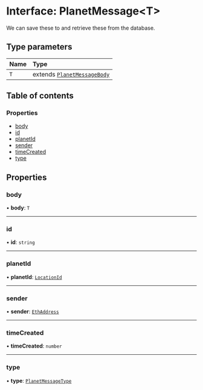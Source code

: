 # Interface: PlanetMessage<T\>

We can save these to and retrieve these from the database.

## Type parameters

| Name | Type                                                          |
| :--- | :------------------------------------------------------------ |
| `T`  | extends [`PlanetMessageBody`](../README.md#planetmessagebody) |

## Table of contents

### Properties

- [body](PlanetMessage.md#body)
- [id](PlanetMessage.md#id)
- [planetId](PlanetMessage.md#planetid)
- [sender](PlanetMessage.md#sender)
- [timeCreated](PlanetMessage.md#timecreated)
- [type](PlanetMessage.md#type)

## Properties

### body

• **body**: `T`

---

### id

• **id**: `string`

---

### planetId

• **planetId**: [`LocationId`](../README.md#locationid)

---

### sender

• **sender**: [`EthAddress`](../README.md#ethaddress)

---

### timeCreated

• **timeCreated**: `number`

---

### type

• **type**: [`PlanetMessageType`](../README.md#planetmessagetype)
